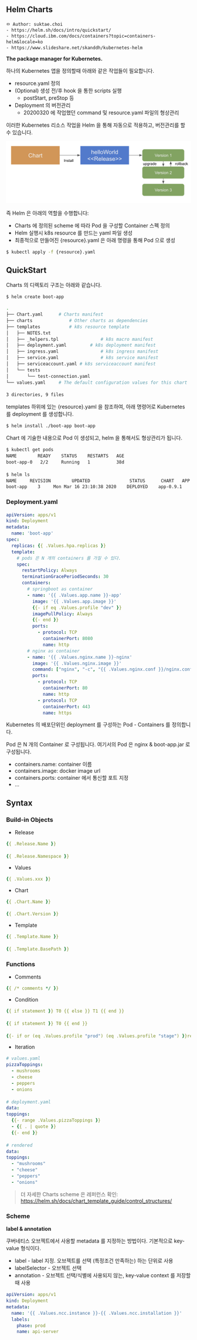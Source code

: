 ## Helm Charts

```
ㅁ Author: suktae.choi
- https://helm.sh/docs/intro/quickstart/
- https://cloud.ibm.com/docs/containers?topic=containers-helm&locale=ko
- https://www.slideshare.net/skanddh/kubernetes-helm
```

**The package manager for Kubernetes.**

하나의 Kubernetes 앱을 정의할때 아래와 같은 작업들이 필요합니다.

- resource.yaml 정의
- (Optional) 생성 전/후 hook 을 통한 scripts 실행
  - postStart, preStop 등
- Deployment 의 버전관리
  - 20200320 에 작업했던 command 및 resource.yaml 파일의 형상관리

이러한 Kubernetes 리소스 작업을 Helm 을 통해 자동으로 적용하고, 버전관리를 할 수 있습니다.

<img src='images/1.png'>

즉 Helm 은 아래의 역할을 수행합니다:

- Charts 에 정의된 scheme 에 따라 Pod 을 구성할 Container 스펙 정의
- Helm 실행시 k8s resource 를 만드는 yaml 파일 생성
- 최종적으로 만들어진 {resource}.yaml 은 아래 명령을 통해 Pod 으로 생성

```bash
$ kubectl apply -f {resource}.yaml
```

## QuickStart

Charts 의 디렉토리 구조는 아래와 같습니다.

```bash
$ helm create boot-app
```

```bash
.
├── Chart.yaml		# Charts manifest
├── charts				# Other charts as dependencies
├── templates			# k8s resource template
│   ├── NOTES.txt
│   ├── _helpers.tpl				# k8s macro manifest
│   ├── deployment.yaml			# k8s deployment manifest
│   ├── ingress.yaml				# k8s ingress manifest
│   ├── service.yaml				# k8s service manifest
│   ├── serviceaccount.yaml	# k8s serviceaccount manifest
│   └── tests
│       └── test-connection.yaml
└── values.yaml		# The default configuration values for this chart

3 directories, 9 files
```

templates 하위에 있는 {resource}.yaml 을 참조하여, 아래 명령어로 Kubernetes 를 deployment 를 생성합니다.

```bash
$ helm install ./boot-app boot-app
```

Chart 에 기술한 내용으로 Pod 이 생성되고, helm 을 통해서도 형상관리가 됩니다.

```bash
$ kubectl get pods
NAME        READY    STATUS    RESTARTS   AGE
boot-app-0   2/2     Running   1          38d

$ helm ls
NAME     REVISION        UPDATED               STATUS      CHART   APP VERSION    NAMESPACE
boot-app    3     Mon Mar 16 23:10:38 2020    DEPLOYED    app-0.9.1                default
```

### Deployment.yaml

```yaml
apiVersion: apps/v1
kind: Deployment
metadata:
  name: 'boot-app'
spec:
  replicas: {{ .Values.hpa.replicas }}
  template:
    # pods 은 N 개의 containers 를 가질 수 있다.
    spec:
      restartPolicy: Always
      terminationGracePeriodSeconds: 30
      containers:
        # springboot as container
        - name: '{{ .Values.app.name }}-app'
          image: '{{ .Values.app.image }}'
          {{- if eq .Values.profile "dev" }}
          imagePullPolicy: Always
          {{- end }}
          ports:
            - protocol: TCP
              containerPort: 8080
              name: http
        # nginx as container
        - name: '{{ .Values.nginx.name }}-nginx'
          image: '{{ .Values.nginx.image }}'
          command: ["nginx", "-c", "{{ .Values.nginx.conf }}/nginx.conf", "-g", "daemon off;"]
          ports:
            - protocol: TCP
              containerPort: 80
              name: http
            - protocol: TCP
              containerPort: 443
              name: https
```

Kubernetes 의 배포단위인 deployment 를 구성하는 Pod - Containers 를 정의합니다.

Pod 은 N 개의 Container 로 구성됩니다. 여기서의 Pod 은 nginx & boot-app.jar 로 구성됩니다.

- containers.name: container 이름
- containers.image: docker image url
- containers.ports: container 에서 통신할 포트 지정
- ...

## Syntax

### Build-in Objects

- Release

```yaml
{{ .Release.Name }}

{{ .Release.Namespace }}
```

- Values

```yaml
{{ .Values.xxx }}
```

- Chart

```yaml
{{ .Chart.Name }}

{{ .Chart.Version }}
```

- Template

```yaml
{{ .Template.Name }}

{{ .Template.BasePath }}
```

### Functions

- Comments

```yaml
{{ /* comments */ }}
```

- Condition

```yaml
{{ if statement }} T0 {{ else }} T1 {{ end }}

{{ if statement }} T0 {{ end }}

{{- if or (eq .Values.profile "prod") (eq .Values.profile "stage") }}real.{{ end }}{{ .Values.app.image}}:{{ .Values.app.tag }}
```

- Iteration

```yaml
# values.yaml
pizzaToppings:
  - mushrooms
  - cheese
  - peppers
  - onions

# deployment.yaml
data:
toppings:
  {{- range .Values.pizzaToppings }}
  - {{ . | quote }}
  {{- end }}

# rendered
data:
toppings:
  - "mushrooms"
  - "cheese"
  - "peppers"
  - "onions"
```

> 더 자세한 Charts scheme 은 레퍼런스 확인: https://helm.sh/docs/chart_template_guide/control_structures/

### Scheme

**label & annotation**

쿠버네티스 오브젝트에서 사용할 metadata 를 지정하는 방법이다. 기본적으로 key-value 형식이다.

- label - label 지정. 오브젝트를 선택 (특정조건 만족하는) 하는 단위로 사용
- labelSelector - 오브젝트 선택
- annotation - 오브젝트 선택/식별에 사용되지 않는, key-value context 를 저장할때 사용

```yaml
apiVersion: apps/v1
kind: Deployment
metadata:
  name: '{{ .Values.ncc.instance }}-{{ .Values.ncc.installation }}'
  labels:
    phase: prod
    name: api-server
```


